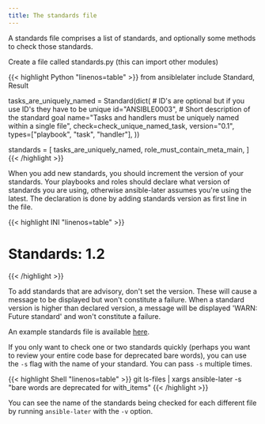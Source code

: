```yaml
---
title: The standards file
---
```


A standards file comprises a list of standards, and optionally some methods to
check those standards.

Create a file called standards.py (this can import other modules)

<!-- prettier-ignore-start -->
<!-- spellchecker-disable -->
{{< highlight Python "linenos=table" >}}
from ansiblelater include Standard, Result

tasks_are_uniquely_named = Standard(dict(
    # ID's are optional but if you use ID's they have to be unique
    id="ANSIBLE0003",
    # Short description of the standard goal
    name="Tasks and handlers must be uniquely named within a single file",
    check=check_unique_named_task,
    version="0.1",
    types=["playbook", "task", "handler"],
))

standards = [
  tasks_are_uniquely_named,
  role_must_contain_meta_main,
]
{{< /highlight >}}
<!-- spellchecker-enable -->
<!-- prettier-ignore-end -->

When you add new standards, you should increment the version of your standards. Your playbooks and roles should declare what version of standards you are using, otherwise ansible-later assumes you're using the latest. The declaration is done by adding standards version as first line in the file.

<!-- prettier-ignore-start -->
<!-- markdownlint-disable -->
<!-- spellchecker-disable -->
{{< highlight INI "linenos=table" >}}
# Standards: 1.2
{{< /highlight >}}
<!-- spellchecker-enable -->
<!-- markdownlint-restore -->
<!-- prettier-ignore-end -->

To add standards that are advisory, don't set the version. These will cause a message to be displayed but won't constitute a failure. When a standard version is higher than declared version, a message will be displayed 'WARN: Future standard' and won't constitute a failure.

An example standards file is available [here](https://github.com/thegeeklab/ansible-later/blob/main/ansiblelater/data/standards.py).

If you only want to check one or two standards quickly (perhaps you want to review your entire code base for deprecated bare words), you can use the `-s` flag with the name of your standard. You can pass `-s` multiple times.

<!-- prettier-ignore-start -->
<!-- spellchecker-disable -->
{{< highlight Shell "linenos=table" >}}
git ls-files | xargs ansible-later -s "bare words are deprecated for with_items"
{{< /highlight >}}
<!-- spellchecker-enable -->
<!-- prettier-ignore-end -->

You can see the name of the standards being checked for each different file by running `ansible-later` with the `-v` option.

